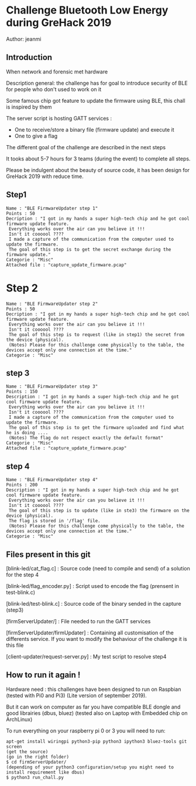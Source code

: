# Challenge Bluetooth Low Energy during GreHack 2019
Author: jeanmi
## Introduction
When network and forensic met hardware

Description general: the challenge has for goal to introduce security of BLE for people who don't used to work on it

Some famous chip got feature to update the firmware using BLE, this chall is inspired by them

The server script is hosting GATT services :
- One to receive/store a binary file (firmware update) and execute it
- One to give a flag

The different goal of the challenge are described in the next steps

It tooks about 5-7 hours for 3 teams (during the event) to complete all steps.

Please be indulgent about the beauty of source code, it has been design for GreHack 2019 with reduce time.

## Step1 
```
Name : "BLE FirmwareUpdater step 1"
Points : 50
Decription : "I got in my hands a super high-tech chip and he got cool firmware update feature.
 Everything works over the air can you believe it !!!
 Isn't it coooool ????
 I made a capture of the communication from the computer used to update the firmware.
 The goal of this step is to get the secret exchange during the firmware update."
Categorie : "Misc"
Attached file : "capture_update_firmware.pcap"
```

# Step 2

```
Name : "BLE FirmwareUpdater step 2"
Points : 50
Decription : "I got in my hands a super high-tech chip and he got cool firmware update feature.
 Everything works over the air can you believe it !!!
 Isn't it coooool ????
 The goal of this step is to request (like in step1) the secret from the device (physical).
 (Notes) Please for this challenge come physically to the table, the devices accept only one connection at the time."
Categorie : "Misc"
```
## step 3

```
Name : "BLE FirmwareUpdater step 3"
Points : 150
Description : "I got in my hands a super high-tech chip and he got cool firmware update feature.
 Everything works over the air can you believe it !!!
 Isn't it coooool ????
 I made a capture of the communication from the computer used to update the firmware.
 The goal of this step is to get the firmware uploaded and find what he is doing ....
 (Notes) The flag do not respect exactly the default format"
Categorie : "Misc"
Attached file : "capture_update_firmware.pcap"
```
## step 4 

```
Name : "BLE FirmwareUpdater step 4"
Points : 200
Description : "I got in my hands a super high-tech chip and he got cool firmware update feature.
 Everything works over the air can you believe it !!!
 Isn't it coooool ????
 The goal of this step is to update (like in ste3) the firmware on the device (physical).
 The flag is stored in '/flag' file.
 (Notes) Please for this challenge come physically to the table, the devices accept only one connection at the time."
Categorie : "Misc"
```
## Files present in this git
[blink-led/cat_flag.c] : Source code (need to compile and send) of a solution for the step 4

[blink-led/flag_encoder.py] : Script used to encode the flag (prensent in test-blink.c)

[blink-led/test-blink.c] : Source code of the binary sended in the capture (step3)
 
[firmServerUpdater/] : File needed to run the GATT services

[firmServerUpdater/firmUpdater] : Containing all customisation of the differents service. If you want to modify the behaviour of the challenge it is this file

[client-updater/request-server.py] : My test script to resolve step4


## How to run it again !
Hardware need : this challenges have been designed to run on Raspbian (tested with Pi0 and Pi3) (Lite version of september 2019). 

But it can work on computer as far you have compatible BLE dongle and good librairies (dbus, bluez) (tested also on Laptop with Embedded chip on ArchLinux)

To run everything on your raspberry pi 0 or 3 you will need to run:

```
apt-get install wiringpi python3-pip python3 ipython3 bluez-tools git screen
(get the source)
(go in the right folder)
$ cd firmServerUpdater/
(depending of your python3 configuration/setup you might need to install requirement like dbus)
$ python3 run_chall.py
```




